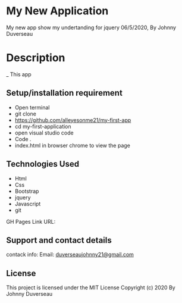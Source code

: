 # My New Application
My new app show my undertanding for jquery
 06/5/2020, By Johnny Duverseau
# Description
_ This app 


## Setup/installation requirement
- Open terminal
- git clone 
-  https://github.com/alleyesonme21/my-first-app
- cd my-first-application
- open visual studio code 
- Code .
- index.html in browser chrome to view the page 
## Technologies Used
- Html
-  Css
- Bootstrap 
- jquery
- Javascript
- git

GH Pages Link
URL: 

## Support and contact details
contack info: Email: duverseaujohnny21@gmail.com

## License
This project is licensed under the MIT License 
Copyright (c)  2020 By Johnny Duverseau

